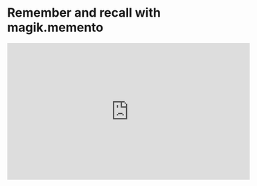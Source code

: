 # Remember and recall with magik.memento

<iframe width="560" height="315" src="https://www.youtube.com/embed/w3RRCpy3IMU" frameborder="0" allowfullscreen></iframe>